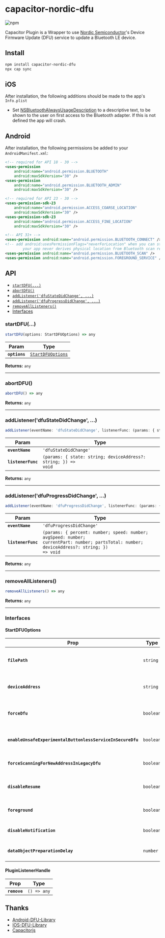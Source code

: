 # capacitor-nordic-dfu

![npm](https://img.shields.io/npm/v/capacitor-nordic-dfu)

Capacitor Plugin is a Wrapper to use [Nordic Semiconductor](http://www.nordicsemi.com/)'s Device Firmware Update (DFU) service to update a Bluetooth LE device.

## Install

```bash
npm install capacitor-nordic-dfu
npx cap sync
```

## iOS

After installation, the following additions should be made to the app's `Info.plist`

- Set [NSBluetoothAlwaysUsageDescription](https://developer.apple.com/documentation/bundleresources/information_property_list/nsbluetoothalwaysusagedescription?language=objc) to a descriptive text, to be shown to the user on first access to the Bluetooth adapter. If this is not defined the app will crash.

## Android

After installation, the following permissions be added to your `AndroidManifest.xml`:

``` xml
<!-- required for API 18 - 30 -->
<uses-permission
    android:name="android.permission.BLUETOOTH"
    android:maxSdkVersion="30" />
<uses-permission
    android:name="android.permission.BLUETOOTH_ADMIN"
    android:maxSdkVersion="30" />

<!-- required for API 23 - 30 -->
<uses-permission-sdk-23
    android:name="android.permission.ACCESS_COARSE_LOCATION"
    android:maxSdkVersion="30" />
<uses-permission-sdk-23
    android:name="android.permission.ACCESS_FINE_LOCATION"
    android:maxSdkVersion="30" />

<!-- API 31+ -->
<uses-permission android:name="android.permission.BLUETOOTH_CONNECT" />
<!-- add android:usesPermissionFlags="neverForLocation" when you can strongly assert that
        your app never derives physical location from Bluetooth scan results. -->
<uses-permission android:name="android.permission.BLUETOOTH_SCAN" />
<uses-permission android:name="android.permission.FOREGROUND_SERVICE" />
```

## API

<docgen-index>

* [`startDFU(...)`](#startdfu)
* [`abortDFU()`](#abortdfu)
* [`addListener('dfuStateDidChange', ...)`](#addlistenerdfustatedidchange)
* [`addListener('dfuProgressDidChange', ...)`](#addlistenerdfuprogressdidchange)
* [`removeAllListeners()`](#removealllisteners)
* [Interfaces](#interfaces)

</docgen-index>

<docgen-api>
<!--Update the source file JSDoc comments and rerun docgen to update the docs below-->

### startDFU(...)

```typescript
startDFU(options: StartDFUOptions) => any
```

| Param         | Type                                                        |
| ------------- | ----------------------------------------------------------- |
| **`options`** | <code><a href="#startdfuoptions">StartDFUOptions</a></code> |

**Returns:** <code>any</code>

--------------------


### abortDFU()

```typescript
abortDFU() => any
```

**Returns:** <code>any</code>

--------------------


### addListener('dfuStateDidChange', ...)

```typescript
addListener(eventName: 'dfuStateDidChange', listenerFunc: (params: { state: string; deviceAddress?: string; }) => void) => Promise<PluginListenerHandle> & PluginListenerHandle
```

| Param              | Type                                                                         |
| ------------------ | ---------------------------------------------------------------------------- |
| **`eventName`**    | <code>'dfuStateDidChange'</code>                                             |
| **`listenerFunc`** | <code>(params: { state: string; deviceAddress?: string; }) =&gt; void</code> |

**Returns:** <code>any</code>

--------------------


### addListener('dfuProgressDidChange', ...)

```typescript
addListener(eventName: 'dfuProgressDidChange', listenerFunc: (params: { percent: number; speed: number; avgSpeed: number; currentPart: number; partsTotal: number; deviceAddress?: string; }) => void) => Promise<PluginListenerHandle> & PluginListenerHandle
```

| Param              | Type                                                                                                                                                     |
| ------------------ | -------------------------------------------------------------------------------------------------------------------------------------------------------- |
| **`eventName`**    | <code>'dfuProgressDidChange'</code>                                                                                                                      |
| **`listenerFunc`** | <code>(params: { percent: number; speed: number; avgSpeed: number; currentPart: number; partsTotal: number; deviceAddress?: string; }) =&gt; void</code> |

**Returns:** <code>any</code>

--------------------


### removeAllListeners()

```typescript
removeAllListeners() => any
```

**Returns:** <code>any</code>

--------------------


### Interfaces


#### StartDFUOptions

| Prop                                                       | Type                 | Description                        |
| ---------------------------------------------------------- | -------------------- | ---------------------------------- |
| **`filePath`**                                             | <code>string</code>  | Supported Platforms: Android \ iOS |
| **`deviceAddress`**                                        | <code>string</code>  | Supported Platforms: Android \ iOS |
| **`forceDfu`**                                             | <code>boolean</code> | Supported Platforms: Android \ iOS |
| **`enableUnsafeExperimentalButtonlessServiceInSecureDfu`** | <code>boolean</code> | Supported Platforms: Android \ iOS |
| **`forceScanningForNewAddressInLegacyDfu`**                | <code>boolean</code> | Supported Platforms: Android       |
| **`disableResume`**                                        | <code>boolean</code> | Supported Platforms: Android \ iOS |
| **`foreground`**                                           | <code>boolean</code> | Supported Platforms: Android       |
| **`disableNotification`**                                  | <code>boolean</code> | Supported Platforms: Android       |
| **`dataObjectPreparationDelay`**                           | <code>number</code>  | Supported Platforms: Android       |


#### PluginListenerHandle

| Prop         | Type                      |
| ------------ | ------------------------- |
| **`remove`** | <code>() =&gt; any</code> |

</docgen-api>

## Thanks

- [Android-DFU-Library](https://github.com/NordicSemiconductor/Android-DFU-Library)
- [IOS-DFU-Library](https://github.com/NordicSemiconductor/IOS-DFU-Library)
- [Capacitorjs](https://capacitorjs.com/)
